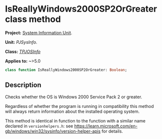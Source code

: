 # IsReallyWindows2000SP2OrGreater class method

**Project:** [System Information Unit](../API.md).

**Unit:** _PJSysInfo_.

**Class:** _[TPJOSInfo](./TPJOSInfo.md)_

**Applies to:** ~>5.0

```pascal
class function IsReallyWindows2000SP2OrGreater: Boolean;
```

## Description

Checks whether the OS is Windows 2000 Service Pack 2 or greater.

Regardless of whether the program is running in compatibility this method will always return information about the installed operating system.

This method is identical in function to the function with a similar name declared in `versionhelpers.h`: see <https://learn.microsoft.com/en-gb/windows/win32/sysinfo/version-helper-apis> for details.
